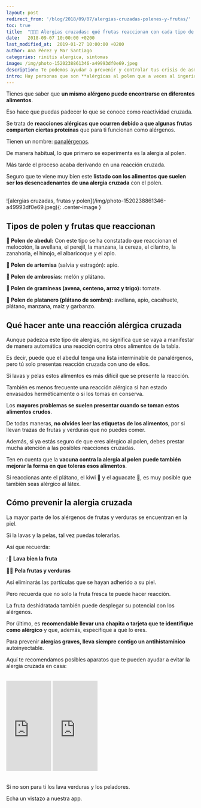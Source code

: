 ```yaml
---
layout: post
redirect_from: '/blog/2018/09/07/alergias-cruzadas-polenes-y-frutas/'
toc: true
title:  "🤧🍓🌼 Alergias cruzadas: qué frutas reaccionan con cada tipo de polen"
date:   2018-09-07 10:00:00 +0200
last_modified_at:  2019-01-27 10:00:00 +0200
author: Ana Pérez y Mar Santiago
categories: rinitis alergica, sintomas
image: /img/photo-1520238861346-a49993df0e69.jpeg
description: Te podemos ayudar a prevenir y controlar tus crisis de asma y sus síntomas de forma sencilla, así podrás cantar, correr, bailar, etc. Pese a lo horrible que es tener asma...
intro: Hay personas que son **alérgicas al polen que a veces al ingerir alguna fruta o verdura sufren reacciones alérgicas**. Ya hemos hablado en nuestro blog de las [alergias cruzadas](https://zenseiapp.com/blog/2018/07/03/que-es-la-alergia-cruzada/). <br/><br/> Pero hoy vamos a analizar qué frutas y verduras suelen reaccionar según el tipo de polen al que le tienes alergia. 
---
```


Tienes que saber que **un mismo alérgeno puede encontrarse en diferentes alimentos**. 

Eso hace que puedas padecer lo que se conoce como reactividad cruzada. 

Se trata de **reacciones alérgicas que ocurren debido a que algunas frutas comparten ciertas proteínas** que para ti funcionan como alérgenos.

Tienen un nombre: [panalérgenos](http://www.curatualergia.es/sabias-que-los-panalergenos-son-los-responsables-de-las-alergias-por-reactividad-cruzada/).

De manera habitual, lo que primero se experimenta es la alergia al polen. 

Más tarde el proceso acaba derivando en una reacción cruzada. 

Seguro que te viene muy bien este **listado con los alimentos que suelen ser los desencadenantes de una alergia cruzada** con el polen.

<br>
![alergias cruzadas, frutas y polen](/img/photo-1520238861346-a49993df0e69.jpeg){: .center-image }
<br>

## **Tipos de polen y frutas que reaccionan**

**🌳 Polen de abedul:** Con este tipo se ha constatado que reaccionan el melocotón, la avellana, el perejil, la manzana, la cereza, el cilantro, la zanahoria, el hinojo, el albaricoque y el apio.

**🌱 Polen de artemisa** (salvia y estragón): apio.

**🌿 Polen de ambrosías:** melón y plátano.

**🌾 Polen de gramíneas (avena, centeno, arroz y trigo):** tomate.

**🍁 Polen de platanero (plátano de sombra):** avellana, apio, cacahuete, plátano, manzana, maíz y garbanzo.


## **Qué hacer ante una reacción alérgica cruzada**

Aunque padezca este tipo de alergias, no significa que se vaya a manifestar de manera automática una reacción contra otros alimentos de la tabla. 

Es decir, puede que el abedul tenga una lista interminable de panalérgenos, pero tú solo presentas reacción cruzada con uno de ellos.

Si lavas y pelas estos alimentos es más difícil que se presente la reacción. 

También es menos frecuente una reacción alérgica si han estado envasados herméticamente o si los tomas en conserva.

Los **mayores problemas se suelen presentar cuando se toman estos alimentos crudos**. 

De todas maneras, **no olvides leer las etiquetas de los alimentos**, por si llevan trazas de frutas y verduras que no puedes comer.

Además, si ya estás seguro de que eres alérgico al polen, debes prestar mucha atención a las posibles reacciones cruzadas. 

Ten en cuenta que la **vacuna contra la alergia al polen puede también mejorar la forma en que toleras esos alimentos**.

Si reaccionas ante el plátano, el kiwi 🥝 y el aguacate 🥑, es muy posible que también seas alérgico al látex.

## **Cómo prevenir la alergia cruzada**

La mayor parte de los alérgenos de frutas y verduras se encuentran en la piel. 

Si la lavas y la pelas, tal vez puedas tolerarlas. 

Así que recuerda:

💧🍅 **Lava bien la fruta**

🔪🍏 **Pela frutas y verduras**

Así eliminarás las partículas que se hayan adherido a su piel.

Pero recuerda que no solo la fruta fresca te puede hacer reacción. 

La fruta deshidratada también puede desplegar su potencial con los alérgenos.

Por último, es **recomendable llevar una chapita o tarjeta que te identifique como alérgico** y que, además, especifique a qué lo eres. 

Para prevenir **alergias graves, lleva siempre contigo un antihistamínico** autoinyectable.

Aquí te recomendamos posibles aparatos que te pueden ayudar a evitar la alergia cruzada en casa:

<br>
<div class="container-narrow center">
<iframe style="width:120px;height:240px;" marginwidth="0" marginheight="0" scrolling="no" frameborder="0" src="https://rcm-eu.amazon-adsystem.com/e/cm?ref=qf_sp_asin_til&t=zenseiapp08-21&m=amazon&o=30&p=8&l=as1&IS1=1&npa=1&asins=B00LKRZ9Y4&linkId=5a4a373aaf19873a43d4a3082d8ed2ba&bc1=ffffff&lt1=_top&fc1=333333&lc1=0066c0&bg1=ffffff&f=ifr">
    </iframe>
<iframe style="width:120px;height:240px;" marginwidth="0" marginheight="0" scrolling="no" frameborder="0" src="https://rcm-eu.amazon-adsystem.com/e/cm?ref=qf_sp_asin_til&t=zenseiapp08-21&m=amazon&o=30&p=8&l=as1&IS1=1&npa=1&asins=B0785L7R7S&linkId=d0c9034201e42c11529f3d6d585604ab&bc1=ffffff&lt1=_top&fc1=333333&lc1=0066c0&bg1=ffffff&f=ifr">
    </iframe>
</div>
<br>

Si no son para ti los lava verduras y los peladores. 

Echa un vistazo a nuestra app.
